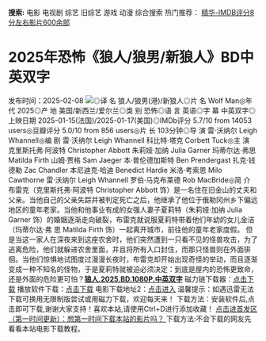 **搜索:** 电影 电视剧 综艺 旧综艺 游戏 动漫 综合搜索 热门推荐： [精华-IMDB评分8分左右影片600余部](https://www.dytt8.com/html/gndy/jddy/20160320/50510.html)
# 2025年恐怖《狼人/狼男/新狼人》BD中英双字
发布时间：2025-02-08 
![](https://img9.doubanio.com/view/photo/l_ratio_poster/public/p2914374923.jpg)◎译 名 狼人/狼男(港)/新狼人◎片 名 Wolf Man◎年 代 2025◎产 地 美国/新西兰/爱尔兰◎类 别 恐怖◎语 言 英语◎字 幕 中英双字◎上映日期 2025-01-15(法国)/2025-01-17(美国)◎IMDb评分 5.7/10 from 14053 users◎豆瓣评分 5.0/10 from 856 users◎片 长 103分钟◎导 演 雷·沃纳尔 Leigh Whannell◎编 剧 雷·沃纳尔 Leigh Whannell 科比特·塔克 Corbett Tuck◎主 演 克里斯托弗·阿波特 Christopher Abbott 朱莉娅·加纳 Julia Garner 玛蒂尔达·弗思 Matilda Firth 山姆·贾格 Sam Jaeger 本·普伦德加斯特 Ben Prendergast 扎克·钱德勒 Zac Chandler 本尼迪克·哈迪 Benedict Hardie 米洛·考索恩 Milo Cawthorne 雷·沃纳尔 Leigh Whannell 罗伯·马克布莱德 Rob MacBride◎简 介 布雷克（克里斯托弗·阿波特 Christopher Abbott 饰）是一名住在旧金山的丈夫和父亲。当他自己的父亲失踪并被判定死亡之后，他继承了他位于俄勒冈州乡下偏远地区的童年老家。当他和他事业有成的女强人妻子夏莉特（朱莉娅·加纳 Julia Garner 饰）的婚姻逐渐走向破裂，布雷克就说服夏莉特带着他们年幼的女儿金洁（玛蒂尔达·弗 思 Matilda Firth 饰）一起离开城市，前往他的童年老家度假。 但是当这一家人在深夜来到这座农舍时，他们突然遭到一只看不见的怪兽攻击，为了逃离危险，他们就躲进农舍里面，并且将所有入口封住，而那只怪兽则在外面徘徊。当他们惊惧地试图度过漫漫长夜时，布雷克却开始出现奇怪的举动，而且逐渐变成一种不知名的怪物，于是夏莉特就被迫必须决定：到底是屋内的恐怖更致命，还是外面的危险更可怕？[**狼人.2025.BD.1080P.中英双字**](magnet:?xt=urn:btih:4e908f74858d5bf403cfbcb746b8cac6ad72e9d3&dn=%e9%98%b3%e5%85%89%e7%94%b5%e5%bd%b1dygod.org.%e7%8b%bc%e4%ba%ba.2025.BD.1080P.%e4%b8%ad%e8%8b%b1%e5%8f%8c%e5%ad%97.mkv&tr=udp%3a%2f%2ftracker.opentrackr.org%3a1337%2fannounce&tr=udp%3a%2f%2fexodus.desync.com%3a6969%2fannounce) 磁力链下载器：[点击下载](https://dygod.org/js/bt.htm "qBittorrent") 播放软件下载：[点击下载](https://dygod.org/js/player.htm "PotPlayer") 电影下载地址2：[点击进入](https://dygod.org/ "阳光电影") 温馨提示：如遇迅雷无法下载可换用无限制版尝试或用磁力下载，欢迎每天来！  下载方法：安装软件后,点击即可下载,谢谢大家支持！喜欢本站,请使用Ctrl+D进行添加收藏！ [点击进首发区（第一时间更新）：想第一时间下载本站的影片吗？ ](https://www.ygdy8.net/)下载方法:不会下载的网友先看看本站电影下载教程。